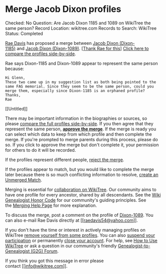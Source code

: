 # Merge Jacob Dixon profiles

Checked: No
Question: Are Jacob Dixon 1185 and 1089 on WikiTree the same person?
Record Location: wikitree.com
Records to Search: WikiTree
Status: Completed

[Rae Davis](https://www.wikitree.com/wiki/Davis-65942) has proposed a merge between [Jacob Dixon (Dixon-1185)](https://www.wikitree.com/wiki/Dixon-1185) and [Jacob Dixon (Dixon-1089)](https://www.wikitree.com/wiki/Dixon-1089). [[Thank Rae for this](https://www.wikitree.com/index.php?title=Special:Thanks&action=thank&rc_id=103767506)] [Click here to compare the profiles side-by-side](https://www.wikitree.com/index.php?title=Special:MergePerson&user1_name=Dixon-1185&user2_name=Dixon-1089&action=compare).

Rae says Dixon-1185 and Dixon-1089 appear to represent the same person because:

```
Hi Glenn, 
These two came up in my suggestion list as both being pointed to the same FAG memorial. Since they seem to be the same person, could you merge them, especially since Dixon-1185 is an orphaned profile?
Thanks,
Rae
```

[[Untitled]]

There may be important information in the biographies or sources, so please [compare the full profiles side-by-side](https://www.wikitree.com/index.php?title=Special:MergePerson&user1_name=Dixon-1185&user2_name=Dixon-1089&action=compare). If you then agree that they represent the same person, **[approve the merge](https://www.wikitree.com/index.php?title=Special:MergePerson&user1_name=Dixon-1185&user2_name=Dixon-1089&action=merge)**. If the merge is ready you can select which data to keep from which profile and then complete the merge. If you're prompted to merge parents during this process, please do so. If you click to approve the merge but don't complete it, your permission for others to do it will be recorded.

If the profiles represent different people, [reject the merge](https://www.wikitree.com/index.php?title=Special:MergePerson&user1_name=Dixon-1185&user2_name=Dixon-1089&action=reject).

If the profiles appear to match, but you would like to complete the merge later because there is so much conflicting information to resolve, [create an Unmerged Match](https://www.wikitree.com/index.php?title=Special:MergePerson&user1_name=Dixon-1185&user2_name=Dixon-1089&action=match).

Merging is essential for [collaboration on WikiTree](https://www.wikitree.com/wiki/Collaboration). Our community aims to have one profile for every ancestor, shared by all descendants. See the [Wiki Genealogist Honor Code](https://www.wikitree.com/wiki/Special:Honor_Code) for our community's guiding principles. See the [Merging Help Page](https://www.wikitree.com/wiki/Merging) for more explanation.

To discuss the merge, post a comment on the profile of [Dixon-1089](https://www.wikitree.com/wiki/Dixon-1089). You can also e-mail Rae Davis directly at [[raedavis54@yahoo.com]].

If you don't have the time or interest in actively managing profiles on WikiTree [remove yourself from some profiles](https://www.wikitree.com/index.php?title=Special:TrustedListChanges&action=remove&object_email=). You can also [suspend your participation](https://www.wikitree.com/wiki/Help:Suspending_Your_Participation) or permanently [close your account](https://www.wikitree.com/wiki/Special:CloseAccount). For help, see [How to Use WikiTree](https://www.wikitree.com/wiki/Help:How_to_Use_WikiTree) or ask a question in our community's friendly [Genealogist-to-Genealogist (G2G) Forum](https://www.wikitree.com/g2g/).

If you think you got this message in error please contact [[info@wikitree.com]].